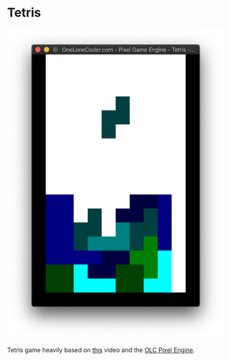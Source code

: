 # Tetris

![Tetris](tetris.png)

Tetris game heavily based on [this](https://www.youtube.com/watch?v=8OK8_tHeCIA) video and the [OLC Pixel Engine](https://github.com/OneLoneCoder/olcPixelGameEngine).